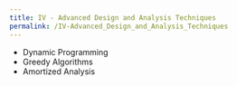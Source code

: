```yaml
---
title: IV - Advanced Design and Analysis Techniques
permalink: /IV-Advanced_Design_and_Analysis_Techniques
---
```


- Dynamic Programming
- Greedy Algorithms
- Amortized Analysis
